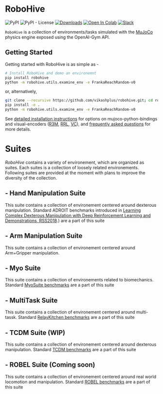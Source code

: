 <!-- =================================================
Copyright (C) 2018 Vikash Kumar
Author  :: Vikash Kumar (vikashplus@gmail.com)
Source  :: https://github.com/vikashplus/robohive
License :: Under Apache License, Version 2.0 (the "License"); you may not use this file except in compliance with the License. You may obtain a copy of the License at http://www.apache.org/licenses/LICENSE-2.0 Unless required by applicable law or agreed to in writing, software distributed under the License is distributed on an "AS IS" BASIS, WITHOUT WARRANTIES OR CONDITIONS OF ANY KIND, either express or implied. See the License for the specific language governing permissions and limitations under the License.
================================================= -->

# RoboHive
![PyPI](https://img.shields.io/pypi/v/robohive)
![PyPI - License](https://img.shields.io/pypi/l/robohive)
[![Downloads](https://pepy.tech/badge/robohive)](https://pepy.tech/project/robohive)
[![Open In Colab](https://colab.research.google.com/assets/colab-badge.svg)](https://colab.research.google.com/drive/1rdSgnsfUaE-eFLjAkFHeqfUWzAK8ruTs?usp=sharing)
[![Slack](https://img.shields.io/badge/Slack-4A154B?style=for-the-badge&logo=slack&logoColor=white)](https://robohiveworkspace.slack.com)

`RoboHive` is a collection of environments/tasks simulated with the [MuJoCo](http://www.mujoco.org/) physics engine exposed using the OpenAI-Gym API.

## Getting Started
   Getting started with RoboHive is as simple as -
   ``` bash
   # Install RoboHive and demo an environemnt
   pip install robohive
   python -m robohive.utils.examine_env -e FrankaReachRandom-v0
   ```

   or, alternatively,

   ``` bash
   git clone --recursive https://github.com/vikashplus/robohive.git; cd robohive
   pip install -e .
   python -m robohive.utils.examine_env -e FrankaReachRandom-v0
   ```

   See [detailed installation instructions](./setup/README.md) for options on mujoco-python-bindings and  visual-encoders ([R3M](https://sites.google.com/view/robot-r3m/), [RRL](https://sites.google.com/view/abstractions4rl), [VC](https://eai-vc.github.io/)), and [frequently asked questions](https://github.com/vikashplus/robohive/wiki/6.-Tutorials-&-FAQs#installation) for more details.

# Suites
*RoboHive* contains a variety of environement, which are organized as suites. Each suites is a collection of loosely related environements. Following suites are provided at the moment with plans to improve the diversity of the collection.

## - Hand Manipulation Suite

   This suite contains a collection of environement centered around dexterous manipulation. Standard ADROIT benchmarks introduced in [Learning Complex Dexterous Manipulation with Deep Reinforcement Learning and Demonstrations, RSS2018](https://sites.google.com/corp/view/deeprl-dexterous-manipulation).) are a part of this suite
## - Arm Manipulation Suite

   This suite contains a collection of environement centered around Arm+Gripper manipulation.

## - Myo Suite

   This suite contains a collection of environements related to biomechanics. Standard [MyoSuite benchmarks](https://sites.google.com/view/myosuite) are a part of this suite

## - MultiTask Suite

   This suite contains a collection of environement centered around multi-tassk. Standard [RelayKitchen benchmarks](https://relay-policy-learning.github.io/) are a part of this suite
## - TCDM Suite (WIP)
   This suite contains a collection of environement centered around dexterous manipulation. Standard [TCDM benchmarks](https://pregrasps.github.io/) are a part of this suite

## - ROBEL Suite (Coming soon)
   This suite contains a collection of environement centered around real world locomotion and manipulation. Standard [ROBEL benchmarks](http://roboticsbenchmarks.org/) are a part of this suite
